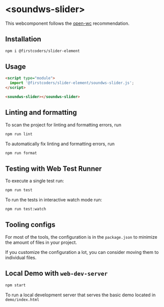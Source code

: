 # \<soundws-slider>

This webcomponent follows the [open-wc](https://github.com/open-wc/open-wc) recommendation.

## Installation

```bash
npm i @firstcoders/slider-element
```

## Usage

```html
<script type="module">
  import '@firstcoders/slider-element/soundws-slider.js';
</script>

<soundws-slider></soundws-slider>
```

## Linting and formatting

To scan the project for linting and formatting errors, run

```bash
npm run lint
```

To automatically fix linting and formatting errors, run

```bash
npm run format
```

## Testing with Web Test Runner

To execute a single test run:

```bash
npm run test
```

To run the tests in interactive watch mode run:

```bash
npm run test:watch
```

## Tooling configs

For most of the tools, the configuration is in the `package.json` to minimize the amount of files in your project.

If you customize the configuration a lot, you can consider moving them to individual files.

## Local Demo with `web-dev-server`

```bash
npm start
```

To run a local development server that serves the basic demo located in `demo/index.html`
